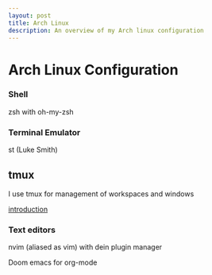```yaml
---
layout: post
title: Arch Linux
description: An overview of my Arch linux configuration
---
```


# Arch Linux Configuration

### Shell
zsh with oh-my-zsh

### Terminal Emulator
st (Luke Smith)

## tmux
I use tmux for management of workspaces and windows

[introduction](https://danielmiessler.com/study/tmux/ "Tactical tmux")
### Text editors
nvim (aliased as vim) with dein plugin manager

Doom emacs for org-mode
